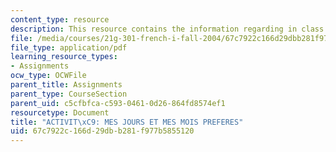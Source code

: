 ```yaml
---
content_type: resource
description: This resource contains the information regarding in class activities.
file: /media/courses/21g-301-french-i-fall-2004/67c7922c166d29dbb281f977b5855120_MIT21G_301F04_ch_pre_ex2.pdf
file_type: application/pdf
learning_resource_types:
- Assignments
ocw_type: OCWFile
parent_title: Assignments
parent_type: CourseSection
parent_uid: c5cfbfca-c593-0461-0d26-864fd8574ef1
resourcetype: Document
title: "ACTIVIT\xC9: MES JOURS ET MES MOIS PREFERES"
uid: 67c7922c-166d-29db-b281-f977b5855120
---
```

